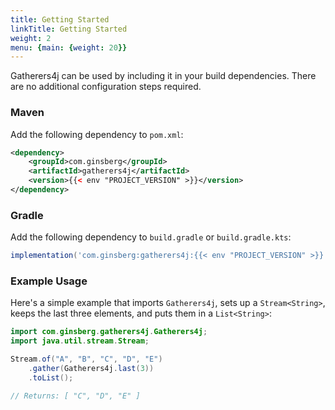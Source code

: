 ```yaml
---
title: Getting Started
linkTitle: Getting Started
weight: 2
menu: {main: {weight: 20}}
---
```


Gatherers4j can be used by including it in your build dependencies. There are no additional configuration steps required.

### Maven

Add the following dependency to `pom.xml`:

```xml
<dependency>
    <groupId>com.ginsberg</groupId>
    <artifactId>gatherers4j</artifactId>
    <version>{{< env "PROJECT_VERSION" >}}</version>
</dependency>
```
### Gradle

Add the following dependency to `build.gradle` or `build.gradle.kts`:

```groovy
implementation('com.ginsberg:gatherers4j:{{< env "PROJECT_VERSION" >}}')
```

### Example Usage

Here's a simple example that imports `Gatherers4j`, sets up a `Stream<String>`, keeps the last three elements, and puts them in a `List<String>`:

```java
import com.ginsberg.gatherers4j.Gatherers4j;
import java.util.stream.Stream;

Stream.of("A", "B", "C", "D", "E")
    .gather(Gatherers4j.last(3))
    .toList();

// Returns: [ "C", "D", "E" ]

```